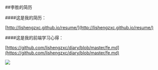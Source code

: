 ##李胜的简历 

####这是我的简历： 

[http://lishengzxc.github.io/resume/](http://lishengzxc.github.io/resume/)

####这是我的前端学习心得： 

[https://github.com/lishengzxc/diary/blob/master/fe.md](https://github.com/lishengzxc/diary/blob/master/fe.md)

<img src="http://lishengzxc.github.io/resume/img/avatar.gif"/>

